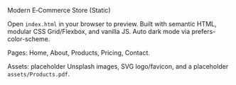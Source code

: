 Modern E‑Commerce Store (Static)

Open `index.html` in your browser to preview. Built with semantic HTML, modular CSS Grid/Flexbox, and vanilla JS. Auto dark mode via prefers-color-scheme.

Pages: Home, About, Products, Pricing, Contact.

Assets: placeholder Unsplash images, SVG logo/favicon, and a placeholder `assets/Products.pdf`.



